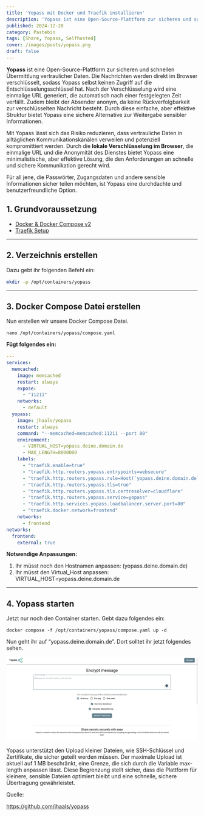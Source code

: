 ```yaml
---
title: 'Yopass mit Docker und Traefik installieren'
description: 'Yopass ist eine Open-Source-Plattform zur sicheren und schnellen Übermittlung vertraulicher Daten.'
published: 2024-12-20
category: Pastebin
tags: [Share, Yopass, Selfhosted]
cover: /images/posts/yopass.png
draft: false
---
```


**Yopass** ist eine Open-Source-Plattform zur sicheren und schnellen Übermittlung vertraulicher Daten. Die Nachrichten werden direkt im Browser verschlüsselt, sodass Yopass selbst keinen Zugriff auf die Entschlüsselungsschlüssel hat. Nach der Verschlüsselung wird eine einmalige URL generiert, die automatisch nach einer festgelegten Zeit verfällt. Zudem bleibt der Absender anonym, da keine Rückverfolgbarkeit zur verschlüsselten Nachricht besteht. Durch diese einfache, aber effektive Struktur bietet Yopass eine sichere Alternative zur Weitergabe sensibler Informationen.

Mit Yopass lässt sich das Risiko reduzieren, dass vertrauliche Daten in alltäglichen Kommunikationskanälen verweilen und potenziell kompromittiert werden. Durch die **lokale Verschlüsselung im Browser**, die einmalige URL und die Anonymität des Dienstes bietet Yopass eine minimalistische, aber effektive Lösung, die den Anforderungen an schnelle und sichere Kommunikation gerecht wird.

Für all jene, die Passwörter, Zugangsdaten und andere sensible Informationen sicher teilen möchten, ist Yopass eine durchdachte und benutzerfreundliche Option.

## 1. Grundvoraussetzung

- [Docker & Docker Compose v2](/posts/server-setup#5-docker-und-docker-compose)
- [Traefik Setup](/posts/traefik)

---

## 2. Verzeichnis erstellen

Dazu gebt ihr folgenden Befehl ein:
```bash
mkdir -p /opt/containers/yopass
```

---

## 3. Docker Compose Datei erstellen

Nun erstellen wir unsere Docker Compose Datei.
```shell
nano /opt/containers/yopass/compose.yaml
```

**Fügt folgendes ein:**

```yaml title="compose.yml" 
---
services:
  memcached:
    image: memcached
    restart: always
    expose:
      - "11211"
    networks:
      - default
  yopass:
    image: jhaals/yopass
    restart: always
    command: "--memcached=memcached:11211 --port 80"
    environment:
      - VIRTUAL_HOST=yopass.deine.domain.de
      - MAX_LENGTH=8000000
    labels:
      - "traefik.enable=true"
      - "traefik.http.routers.yopass.entrypoints=websecure"
      - "traefik.http.routers.yopass.rule=Host(`yopass.deine.domain.de`)"
      - "traefik.http.routers.yopass.tls=true"
      - "traefik.http.routers.yopass.tls.certresolver=cloudflare"
      - "traefik.http.routers.yopass.service=yopass"
      - "traefik.http.services.yopass.loadbalancer.server.port=80"
      - "traefik.docker.network=frontend"
    networks:
      - frontend
networks:
  frontend:
    external: true
```


**Notwendige Anpassungen:**

1. Ihr müsst noch den Hostnamen anpassen: (yopass.deine.domain.de)
2. Ihr müsst den Virtual_Host anpassen: VIRTUAL_HOST=yopass.deine.domain.de

---

## 4. Yopass starten

Jetzt nur noch den Container starten. Gebt dazu folgendes ein:

```shell
docker compose -f /opt/containers/yopass/compose.yaml up -d
```


Nun geht ihr auf “yopass.deine.domain.de”. Dort solltet ihr jetzt folgendes sehen.

![yopass](./yopass2.png)

Yopass unterstützt den Upload kleiner Dateien, wie SSH-Schlüssel und Zertifikate, die sicher geteilt werden müssen. Der maximale Upload ist aktuell auf 1 MB beschränkt, eine Grenze, die sich durch die Variable max-length anpassen lässt. Diese Begrenzung stellt sicher, dass die Plattform für kleinere, sensible Dateien optimiert bleibt und eine schnelle, sichere Übertragung gewährleistet.

Quelle:

https://github.com/jhaals/yopass